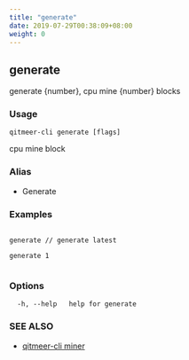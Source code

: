 ```yaml
---
title: "generate"
date: 2019-07-29T00:38:09+08:00
weight: 0
---
```


## generate

generate {number}, cpu mine {number} blocks

### Usage

```
qitmeer-cli generate [flags]
```

cpu mine block

### Alias

- Generate

### Examples

```

generate // generate latest 

generate 1
	
```

### Options

```
  -h, --help   help for generate
```

### SEE ALSO

* [qitmeer-cli miner](/en/reference/qitmeer-cli/miner/)	 

